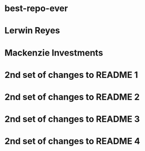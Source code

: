 # best-repo-ever
# Lerwin Reyes
# Mackenzie Investments

# 2nd set of changes to README 1
# 2nd set of changes to README 2
# 2nd set of changes to README 3
# 2nd set of changes to README 4